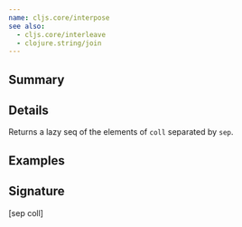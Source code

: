 ```yaml
---
name: cljs.core/interpose
see also:
  - cljs.core/interleave
  - clojure.string/join
---
```


## Summary

## Details

Returns a lazy seq of the elements of `coll` separated by `sep`.

## Examples

## Signature
[sep coll]
